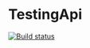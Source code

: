 
# TestingApi
[![Build status](https://ci.appveyor.com/api/projects/status/8sot3wj9521omlde?svg=true)](https://ci.appveyor.com/project/Natalyaoazis/testingnew)
